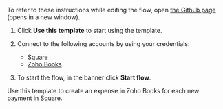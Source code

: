 To refer to these instructions while editing the flow, open [the Github page](https://github.com/ot4i/app-connect-templates/blob/main/resources/markdown/Create%20an%20expense%20in%20Zoho%20Books%20for%20each%20new%20payment%20in%20Square_instructions.md) (opens in a new window).

1. Click **Use this template** to start using the template.
2. Connect to the following accounts by using your credentials:
   - [Square](https://ibm.biz/acsquare)
   - [Zoho Books](https://ibm.biz/aczohobooks)
   
3. To start the flow, in the banner click **Start flow**.

Use this template to create an expense in Zoho Books for each new payment in Square.
